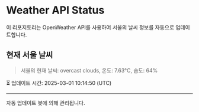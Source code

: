 
# Weather API Status

이 리포지토리는 OpenWeather API를 사용하여 서울의 날씨 정보를 자동으로 업데이트합니다.

## 현재 서울 날씨
> 서울의 현재 날씨: overcast clouds, 온도: 7.63°C, 습도: 64%

⏳ 업데이트 시간: 2025-03-01 10:14:50 (UTC)

---
자동 업데이트 봇에 의해 관리됩니다.
